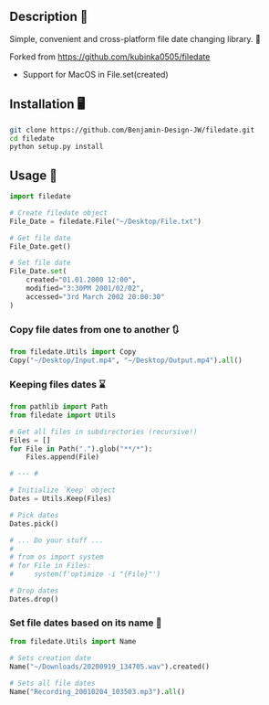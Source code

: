 ## Description 📝
Simple, convenient and cross-platform file date changing library. 📅

Forked from https://github.com/kubinka0505/filedate
- Support for MacOS in File.set(created)


## Installation 🖥️

```bash
git clone https://github.com/Benjamin-Design-JW/filedate.git
cd filedate
python setup.py install
```

## Usage 📝
```python
import filedate

# Create filedate object
File_Date = filedate.File("~/Desktop/File.txt")

# Get file date
File_Date.get()

# Set file date
File_Date.set(
	created="01.01.2000 12:00",
	modified="3:30PM 2001/02/02",
	accessed="3rd March 2002 20:00:30"
)
```

### Copy file dates from one to another 🔃
```python
from filedate.Utils import Copy
Copy("~/Desktop/Input.mp4", "~/Desktop/Output.mp4").all()
```

### **Keeping files dates** ⌛
```python
from pathlib import Path
from filedate import Utils

# Get all files in subdirectories (recursive!)
Files = []
for File in Path(".").glob("**/*"):
	Files.append(File)

# --- #

# Initialize `Keep` object
Dates = Utils.Keep(Files)

# Pick dates
Dates.pick()

# ... Do your stuff ...
#
# from os import system
# for File in Files:
#     system(f'optimize -i "{File}"')

# Drop dates
Dates.drop()
```

### **Set file dates based on its name** 📝
```python
from filedate.Utils import Name

# Sets creation date
Name("~/Downloads/20200919_134705.wav").created()

# Sets all file dates
Name("Recording_20010204_103503.mp3").all()
```
